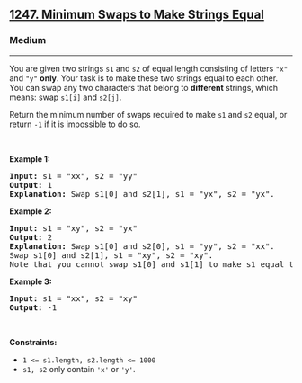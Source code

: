 <h2><a href="https://leetcode.com/problems/minimum-swaps-to-make-strings-equal/">1247. Minimum Swaps to Make Strings Equal</a></h2><h3>Medium</h3><hr><div><p>You are given two strings <code>s1</code> and <code>s2</code> of equal length consisting of letters <code>"x"</code> and <code>"y"</code> <strong>only</strong>. Your task is to make these two strings equal to each other. You can swap any two characters that belong to <strong>different</strong> strings, which means: swap <code>s1[i]</code> and <code>s2[j]</code>.</p>

<p>Return the minimum number of swaps required to make <code>s1</code> and <code>s2</code> equal, or return <code>-1</code> if it is impossible to do so.</p>

<p>&nbsp;</p>
<p><strong>Example 1:</strong></p>

<pre><strong>Input:</strong> s1 = "xx", s2 = "yy"
<strong>Output:</strong> 1
<strong>Explanation:</strong> Swap s1[0] and s2[1], s1 = "yx", s2 = "yx".
</pre>

<p><strong>Example 2:</strong></p>

<pre><strong>Input:</strong> s1 = "xy", s2 = "yx"
<strong>Output:</strong> 2
<strong>Explanation:</strong> Swap s1[0] and s2[0], s1 = "yy", s2 = "xx".
Swap s1[0] and s2[1], s1 = "xy", s2 = "xy".
Note that you cannot swap s1[0] and s1[1] to make s1 equal to "yx", cause we can only swap chars in different strings.
</pre>

<p><strong>Example 3:</strong></p>

<pre><strong>Input:</strong> s1 = "xx", s2 = "xy"
<strong>Output:</strong> -1
</pre>

<p>&nbsp;</p>
<p><strong>Constraints:</strong></p>

<ul>
	<li><code>1 &lt;= s1.length, s2.length &lt;= 1000</code></li>
	<li><code>s1, s2</code> only contain <code>'x'</code> or <code>'y'</code>.</li>
</ul>
</div>